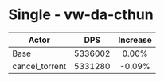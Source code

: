 # Single - vw-da-cthun
| Actor | DPS | Increase |
|---|:---:|:---:|
|Base|5336002|0.00%|
|cancel_torrent|5331280|-0.09%|
